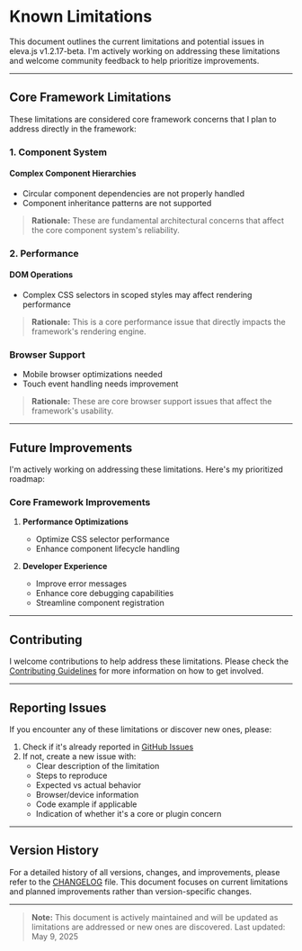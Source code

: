 # Known Limitations

This document outlines the current limitations and potential issues in eleva.js v1.2.17-beta. I'm actively working on addressing these limitations and welcome community feedback to help prioritize improvements.

---

## Core Framework Limitations

These limitations are considered core framework concerns that I plan to address directly in the framework:

### 1. Component System

#### Complex Component Hierarchies
- Circular component dependencies are not properly handled
- Component inheritance patterns are not supported

> **Rationale:** These are fundamental architectural concerns that affect the core component system's reliability.

### 2. Performance

#### DOM Operations
- Complex CSS selectors in scoped styles may affect rendering performance

> **Rationale:** This is a core performance issue that directly impacts the framework's rendering engine.

### Browser Support
- Mobile browser optimizations needed
- Touch event handling needs improvement

> **Rationale:** These are core browser support issues that affect the framework's usability.

---

## Future Improvements

I'm actively working on addressing these limitations. Here's my prioritized roadmap:

### Core Framework Improvements
1. **Performance Optimizations**
   - Optimize CSS selector performance
   - Enhance component lifecycle handling

2. **Developer Experience**
   - Improve error messages
   - Enhance core debugging capabilities
   - Streamline component registration

---

## Contributing

I welcome contributions to help address these limitations. Please check the [Contributing Guidelines](../CONTRIBUTING.md) for more information on how to get involved.

---

## Reporting Issues

If you encounter any of these limitations or discover new ones, please:
1. Check if it's already reported in [GitHub Issues](https://github.com/TarekRaafat/eleva/issues)
2. If not, create a new issue with:
   - Clear description of the limitation
   - Steps to reproduce
   - Expected vs actual behavior
   - Browser/device information
   - Code example if applicable
   - Indication of whether it's a core or plugin concern

---

## Version History

For a detailed history of all versions, changes, and improvements, please refer to the [CHANGELOG](../CHANGELOG.md) file. This document focuses on current limitations and planned improvements rather than version-specific changes.

---

> **Note:** This document is actively maintained and will be updated as limitations are addressed or new ones are discovered. Last updated: May 9, 2025 